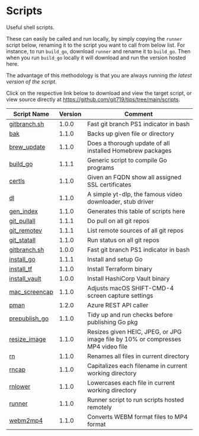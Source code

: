 # Scripts
Useful shell scripts.

These can easily be called and run locally, by simply copying the `runner` script below, renaming it to the script you want to call from below list. For instance, to run `build_go`, download `runner` and rename it to `build_go`. Then when you run `build_go` locally it will download and run the version hosted here.

The advantage of this methodology is that you are always running _the latest version of the script_.

Click on the respective link below to download and view the target script, or view source directly at <https://github.com/git719/tips/tree/main/scripts>.

| Script Name | Version    | Comment               |
|-------------|------------|-----------------------|
| [gitbranch.sh](gitbranch.sh) | 1.0.0      | Fast git branch PS1 indicator in bash |
| [bak](bak)  | 1.1.0      | Backs up given file or directory |
| [brew_update](brew_update) | 1.1.0      | Does a thorough update of all installed Homebrew packages |
| [build_go](build_go) | 1.1.1      | Generic script to compile Go programs |
| [certls](certls) | 1.1.0      | Given an FQDN show all assigned SSL certificates  |
| [dl](dl)    | 1.1.0      | A simple yt-dlp, the famous video downloader, stub driver |
| [gen_index](gen_index) | 1.1.0      | Generates this table of scripts here |
| [git_pullall](git_pullall) | 1.1.1      | Do pull on all git repos |
| [git_remotev](git_remotev) | 1.1.1      | List remote sources of all git repos |
| [git_statall](git_statall) | 1.1.0      | Run status on all git repos |
| [gitbranch.sh](gitbranch.sh) | 1.0.0      | Fast git branch PS1 indicator in bash |
| [install_go](install_go) | 1.1.1      | Install and setup Go  |
| [install_tf](install_tf) | 1.1.0      | Install Terraform binary |
| [install_vault](install_vault) | 1.0.0      | Install HashiCorp Vault binary |
| [mac_screencap](mac_screencap) | 1.1.0      | Adjusts macOS SHIFT-CMD-4 screen capture settings |
| [pman](pman) | 1.2.0      | Azure REST API caller |
| [prepublish_go](prepublish_go) | 1.1.0      | Tidy up and run checks before publishing Go pkg |
| [resize_image](resize_image) | 1.1.0      | Resizes given HEIC, JPEG, or JPG image file by 10% or compresses MP4 video file |
| [rn](rn)    | 1.1.0      | Renames all files in current directory |
| [rncap](rncap) | 1.1.0      | Capitalizes each filename in current working directory |
| [rnlower](rnlower) | 1.1.0      | Lowercases each file in current working directory |
| [runner](runner) | 1.1.0      | Runner script to run scripts hosted remotely |
| [webm2mp4](webm2mp4) | 1.1.0      | Converts WEBM format files to MP4 format |
